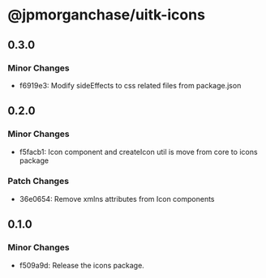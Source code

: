 # @jpmorganchase/uitk-icons

## 0.3.0

### Minor Changes

- f6919e3: Modify sideEffects to css related files from package.json

## 0.2.0

### Minor Changes

- f5facb1: Icon component and createIcon util is move from core to icons package

### Patch Changes

- 36e0654: Remove xmlns attributes from Icon components

## 0.1.0

### Minor Changes

- f509a9d: Release the icons package.
